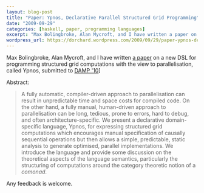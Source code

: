 ```yaml
---
layout: blog-post
title: "Paper: Ypnos, Declarative Parallel Structured Grid Programming"
date: "2009-09-29"
categories: [haskell, paper, programming languages]
excerpt: "Max Bolingbroke, Alan Mycroft, and I have written a paper on a new DSL for programming structured grid computations with the view to parallelisation, called Ypnos, submitted to DAMP '10] Abstract: A fully automatic, compiler-driven approach to parallelisation can result in unpredictable time and space costs for compiled code. On..."
wordpress_url: https://dorchard.wordpress.com/2009/09/29/paper-ypnos-declarative-parallel-structured-grid-programming/
---
```


Max Bolingbroke, Alan Mycroft, and I have written [a paper](http://www.cl.cam.ac.uk/~dao29/publ/ypnos1.html) on a new DSL for programming structured grid computations with the view to parallelisation, called Ypnos, submitted to [DAMP '10](http://damp10.cs.nmsu.edu/)]  
  
Abstract:  
  


> A fully automatic, compiler-driven approach to parallelisation can result in unpredictable time and space costs for compiled code. On the other hand, a fully manual, human-driven approach to parallelisation can be long, tedious, prone to errors, hard to debug, and often architecture-specific. We present a declarative domain-specific language, Ypnos, for expressing structured grid computations which encourages manual specification of causally sequential operations but then allows a simple, predictable, static analysis to generate optimised, parallel implementations. We introduce the language and provide some discussion on the theoretical aspects of the language semantics, particularly the structuring of computations around the category theoretic notion of a _comonad_. 

  
  
Any feedback is welcome. 
